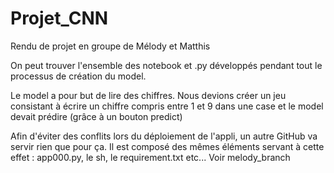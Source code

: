 # Projet_CNN

Rendu de projet en groupe de Mélody et Matthis

On peut trouver l'ensemble des notebook et .py développés pendant tout le processus de création du model.

Le model a pour but de lire des chiffres. Nous devions créer un jeu consistant à écrire un chiffre compris entre 1 et 9 dans une case et le model devait prédire
(grâce à un bouton predict)

Afin d'éviter des conflits lors du déploiement de l'appli, un autre GitHub va servir rien que pour ça.
Il est composé des mêmes éléments servant à cette effet : app000.py, le sh, le requirement.txt etc...
Voir melody_branch
